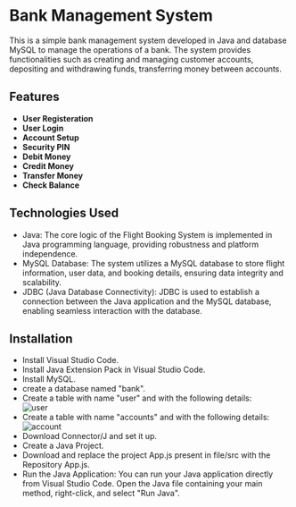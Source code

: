 # Bank Management System

This is a simple bank management system developed in Java and database MySQL to manage the operations of a bank. The system provides functionalities such as creating and managing customer accounts, depositing and withdrawing funds, transferring money between accounts.

## Features

- **User Registeration**
- **User Login**
- **Account Setup**
- **Security PIN**
- **Debit Money**
- **Credit Money**
- **Transfer Money**
- **Check Balance**

## Technologies Used

- Java: The core logic of the Flight Booking System is implemented in Java programming language, providing robustness and platform independence.
- MySQL Database: The system utilizes a MySQL database to store flight information, user data, and booking details, ensuring data integrity and scalability.
- JDBC (Java Database Connectivity): JDBC is used to establish a connection between the Java application and the MySQL database, enabling seamless interaction with the database.

## Installation

- Install Visual Studio Code.
- Install Java Extension Pack in Visual Studio Code.
- Install MySQL.
- create a database named "bank".
- Create a table with name "user" and with the following details:
  <br>
  ![user](https://github.com/sf-rayees/Bank-Management-System/assets/161186699/41a9358c-326f-4f0b-92c7-aa788b6c1e5c)
- Create a table with name "accounts" and with the following details:
   <br>
  ![account](https://github.com/sf-rayees/Bank-Management-System/assets/161186699/f49034c7-748d-4360-8b1e-4e35ab46186c)
- Download Connector/J and set it up.
- Create a Java Project.
- Download and replace the project App.js present in file/src with the Repository App.js.
- Run the Java Application: You can run your Java application directly from Visual Studio Code. Open the Java file containing your main method, right-click, and select "Run Java".
